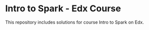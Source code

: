 # Intro to Spark - Edx Course

This repository includes solutions for  course Intro to Spark on Edx.


